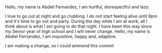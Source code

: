 Hello, my name is Abdiel Fernandez, I am hurtful, disrespectful and lazy.

I love to go out at night and go clubbing. I do not start feeling alive until 9pm and it's time to go out and party. During the day while I am at work, all I think about is what I am going to do that night. I have been this way since my Senior year of high school and I will never change.
Hello, my name is Abdiel Fernandez, I am inquisitive, happy and, adaptive.

I am making a change, so I could ammend this commit